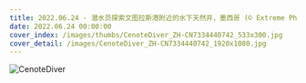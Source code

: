 ```yaml
---
title: 2022.06.24 - 潜水员探索文图拉斯港附近的水下天然井，墨西哥 (© Extreme Photographer/Getty Images)
date: 2022.06.24 00:00:00
cover_index: /images/thumbs/CenoteDiver_ZH-CN7334440742_533x300.jpg
cover_detail: /images/CenoteDiver_ZH-CN7334440742_1920x1080.jpg
---
```


![CenoteDiver](/images/CenoteDiver_ZH-CN7334440742_1920x1080.jpg)
